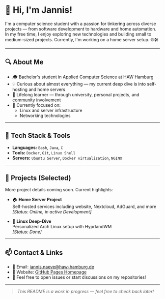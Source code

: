 # 👋 Hi, I'm Jannis!

I'm a computer science student with a passion for tinkering across diverse projects — from software development to hardware and home automation. In my free time, I enjoy exploring new technologies and building small to medium-sized projects. Currently, I'm working on a home server setup. 🌐🛠️

---

## 🔍 About Me

- 🎓 Bachelor's student in Applied Computer Science at HAW Hamburg
- 💡 Curious about almost everything — my current deep dive is into self-hosting and home servers
- 🧪 Lifelong learner — through university, personal projects, and community involvement
- 💬 Currently focused on:
  - Linux and server infrastructure
  - Networking technologies

---

## 🧰 Tech Stack & Tools

- **Languages:** `Bash`, `Java`, `C`
- **Tools:** `Docker`, `Git`, `Linux Shell`
- **Servers:** `Ubuntu Server`, `Docker virtualization`, `NGINX`

---

## 🚧 Projects (Selected)

More project details coming soon. Current highlights:

- 🏠 **Home Server Project**  
  Self-hosted services including website, Nextcloud, AdGuard, and more  
  *[Status: Online, in active Development]*

- 🐧 **Linux Deep-Dive**  
  Personalized Arch Linux setup with HyprlandWM  
  *[Status: Done]*

---

## 📫 Contact & Links

- 📧 Email: [jannis.naeve@haw-hamburg.de](mailto:jannis.naeve@haw-hamburg.de)
- 🔗 Website: [GitHub Pages Homepage](attractivesign.github.io)
- 💬 Feel free to open issues or start discussions on my repositories!

---

> *This README is a work in progress — feel free to check back later!*
